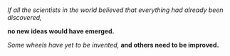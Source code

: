 # 

*If all the scientists in the world believed that everything had already been discovered,* 

**no new ideas would have emerged.**

*Some wheels have yet to be invented,* **and others need to be improved.**

<!--
**mateusmed/mateusmed** is a ✨ _special_ ✨ repository because its `README.md` (this file) appears on your GitHub profile.

Here are some ideas to get you started:

- 🔭 I’m currently working on ...
- 🌱 I’m currently learning ...
- 👯 I’m looking to collaborate on ...
- 🤔 I’m looking for help with ...
- 💬 Ask me about ...
- 📫 How to reach me: ...
- 😄 Pronouns: ...
- ⚡ Fun fact: ...
-->
